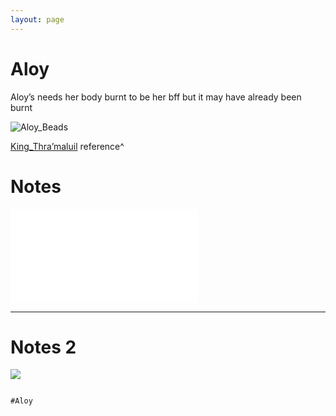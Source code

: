 ```yaml
---
layout: page
---
```


# Aloy

Aloy’s needs her body burnt to be her bff but it may have already been burnt

![Aloy_Beads](../Attachments/Aloy_Beads.png)

[King_Thra’maluil](King_Thra’maluil.md) reference^


# Notes
![Aloy_Backstory](../Insights/Aloy_Backstory.md)

---
# Notes 2
![](../Insights/Attach/2_Pictures4Losers/20220122044400.png)

```query

#Aloy 

```
